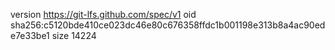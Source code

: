 version https://git-lfs.github.com/spec/v1
oid sha256:c5120bde410ce023dc46e80c676358ffdc1b001198e313b8a4ac90ede7e33be1
size 14224
